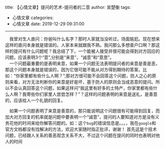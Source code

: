 title: 【心情文章】提问的艺术-提问者的二意
author: 吴楚衡
tags:
  - 心情文章
categories:
  - 心情文章
date: 2019-12-29 09:31:00
---
&emsp;我曾对生人直问：你爸叫什么名字？那时人家就当没听过，场面尴尬。现在想来这样的直问本身就是错误的。人家本来就跟我不熟。我问那么多想查户口啊？那这样的提问有什么问题呢？我总结了下，一个能被人接受并很可能会得到对方回应的问题，应该表明3个“意”,分别是“来意”，“诚意”和“意思”。  
  &emsp;一个问题最重要的是表明来意，如果一个问题无法表明提问者的来意是善是恶，那这个问题本身就是错误的，因为它很可能不能从对方得到期待的答案，比如：“你家里都有些什么人啊？”;那对方很可能不会回答这个问题，防人之心的原则来看，对方无法判断你的来意是好是坏，基于防人的原则会当成恶意的提问。所以不会认真回答这个问题，如果这样问“我这里有好多的土特产，你家里都有些什么人啊？我寄些你们家里人尝尝怎样？”？这样的问题表明的来意是送礼，是善意的，应该给人一个礼貌的回复。
  <!--more-->
  &emsp;如果一个问题表明了来意是善意的，那只能说明这个问题很有可能得到回复，而加大对方回复的机率就是问题中要表明一个“诚意”，提问的人要知道对方是没有义务花他的时间来给你解答问题的。如：这个`bug`的错误信息是。。。，我在`google`和官方文档都没有找解决的方法，欢迎大家随时指正批评，谢谢！ 首先这是个技术问题，已经跟人关系的善恶观念关系不大，不过这个问题在提问的同时也表明对他人的时间